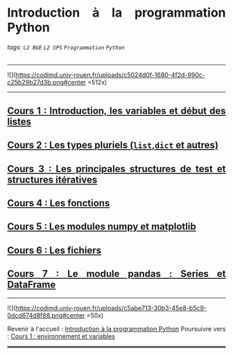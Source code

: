 Introduction à la programmation Python
===

###### tags: `L2 BGE` `L2 SPS` `Programmation` `Python`



<style>
* {
text-align: justify;
}


img[src*="#center"] {
  display: block;
  margin-left: auto;
  margin-right: auto;
}

.alert-info,
.alert-warning,
.alert-success,
.alert-danger {
  margin: 10px 0;
  padding: 10px;
  border-radius: 5px 5px 5px 5px;
}

.alert-danger:before { 
    content: url(https://codimd.univ-rouen.fr/uploads/25348b38-9bc6-4553-81e5-3d2ca78fcd23.png);
    float:left;
    margin-right:9px;
}

.alert-info:before { 
    content: url(https://codimd.univ-rouen.fr/uploads/c8894d1f-13ad-46b9-8a86-dbbb64754f62.png);
    float:left;
    margin-right:9px;
}

.alert-success:before { 
    content: url(https://codimd.univ-rouen.fr/uploads/a0b0b2df-bfb1-4dcf-9bee-f0e01bef71f7.png);
    float:left;
    margin-right:9px;
}

.alert-warning:before { 
    content: url(https://codimd.univ-rouen.fr/uploads/1529abde-0e42-44f3-a203-fa2ad2db5d35.png);
    float:left;
    margin-right:9px;
}


    

</style>
---

![](https://codimd.univ-rouen.fr/uploads/c5024d0f-1680-4f2d-990c-c25b29b27d3b.png#center =512x)


---

## [Cours 1 : Introduction, les variables et début des listes](https://codimd.univ-rouen.fr/s/STHMOTTdi#)
## [Cours 2 : Les types pluriels (`list`,`dict` et autres)](https://codimd.univ-rouen.fr/s/V2050XGG7#)
## [Cours 3 : Les principales structures de test et structures itératives](https://codimd.univ-rouen.fr/s/nEiMtQpCt#)
## [Cours 4 : Les fonctions](https://codimd.univ-rouen.fr/s/O-Rp8GYyH#)
## [Cours 5 : Les modules numpy et matplotlib](https://codimd.univ-rouen.fr/s/HW5Bpzw1k#)
## [Cours 6 : Les fichiers](https://codimd.univ-rouen.fr/s/IkWrU6UCr#)
## [Cours 7 : Le module pandas : Series et DataFrame](https://codimd.univ-rouen.fr/s/wJooe1Ok0#)
--- 

![](https://codimd.univ-rouen.fr/uploads/c5abe713-30b3-45e8-b5c9-0dcd674d8f88.png#center =50x)

Revenir à l'accueil :  [Introduction à la programmation Python](https://codimd.univ-rouen.fr/s/o0TkbyELx#)
Poursuivre vers : [Cours 1 : environnement et variables](https://codimd.univ-rouen.fr/s/STHMOTTdi#)


<hr style="border:2px solid gray" />
